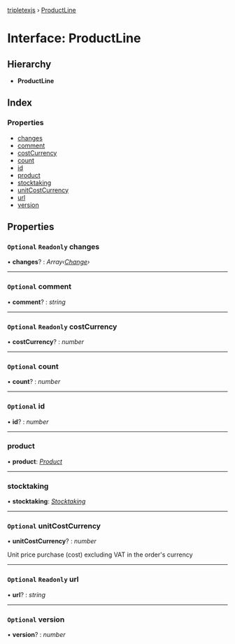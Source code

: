 [tripletexjs](../README.md) › [ProductLine](productline.md)

# Interface: ProductLine

## Hierarchy

* **ProductLine**

## Index

### Properties

* [changes](productline.md#optional-readonly-changes)
* [comment](productline.md#optional-comment)
* [costCurrency](productline.md#optional-readonly-costcurrency)
* [count](productline.md#optional-count)
* [id](productline.md#optional-id)
* [product](productline.md#product)
* [stocktaking](productline.md#stocktaking)
* [unitCostCurrency](productline.md#optional-unitcostcurrency)
* [url](productline.md#optional-readonly-url)
* [version](productline.md#optional-version)

## Properties

### `Optional` `Readonly` changes

• **changes**? : *Array‹[Change](../modules/change.md)›*

___

### `Optional` comment

• **comment**? : *string*

___

### `Optional` `Readonly` costCurrency

• **costCurrency**? : *number*

___

### `Optional` count

• **count**? : *number*

___

### `Optional` id

• **id**? : *number*

___

###  product

• **product**: *[Product](product.md)*

___

###  stocktaking

• **stocktaking**: *[Stocktaking](../modules/stocktaking.md)*

___

### `Optional` unitCostCurrency

• **unitCostCurrency**? : *number*

Unit price purchase (cost) excluding VAT in the order's currency

___

### `Optional` `Readonly` url

• **url**? : *string*

___

### `Optional` version

• **version**? : *number*
